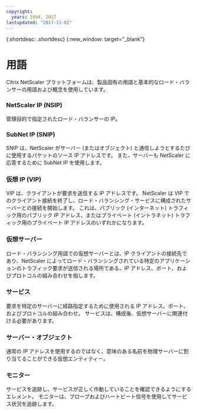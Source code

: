 ```yaml
---
copyright:
  years: 1994, 2017
lastupdated: "2017-11-02"
---
```


{:shortdesc: .shortdesc}
{:new_window: target="_blank"}

# 用語

Citrix NetScaler プラットフォームは、製品固有の用語と基本的なロード・バランサーの用語および概念を使用しています。 

### NetScaler IP (NSIP)

管理目的で指定されたロード・バランサーの IP。

### SubNet IP (SNIP)

SNIP は、NetScaler がサーバー (またはオブジェクト) と通信しようとするたびに使用するパケットのソース IP アドレスです。 また、サーバーも NetScaler に応答するために SubNet IP を使用します。

### 仮想 IP (VIP)

VIP は、クライアントが要求を送信する IP アドレスです。 NetScaler は VIP でのクライアント接続を終了し、ロード・バランシング・サービスに構成されたサーバーとの接続を開始します。  これは、パブリック (インターネット) トラフィック用のパブリック IP アドレス、またはプライベート (イントラネット) トラフィック用のプライベート IP アドレスのいずれかになります。

### 仮想サーバー

ロード・バランシング用語での仮想サーバーとは、IP クライアントの接続先であり、NetScaler によってロード・バランシングされている特定のアプリケーションのトラフィック要求が送信される場所である、IP アドレス、ポート、およびプロトコルの組み合わせを指します。

### サービス

要求を特定のサーバーに経路指定するために使用される IP アドレス、ポート、およびプロトコルの組み合わせ。 サービスは、構成後、仮想サーバーに関連付ける必要があります。

### サーバー・オブジェクト

通常の IP アドレスを使用するのではなく、意味のある名前を物理サーバーに割り当てることができる仮想エンティティー。

### モニター

サービスを追跡し、サービスが正しく作動していることを確認できるようにするエレメント。 モニターは、プローブおよびハートビート信号を使用してサービス状況を追跡します。
